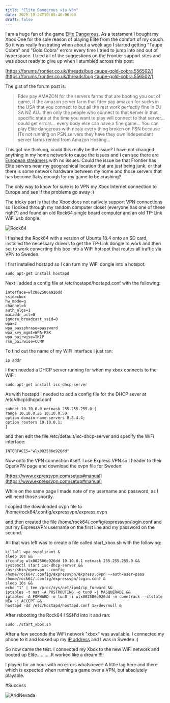 ```yaml
---
title: "Elite Dangerous via Vpn"
date: 2020-10-24T10:08:40-06:00
draft: false
---
```


I am a huge fan of the game [Elite Dangerous](https://en.wikipedia.org/wiki/Elite_Dangerous). As a testament I bought my Xbox One for the sole reason of playing Elite from the comfort of my couch. So it was really frustrating when about a week ago I started getting "Taupe Cobra" and "Gold Cobra" errors every time I tried to jump into and out of hyperspace. I tried all of the suggestions on the Frontier support sites and was about ready to give up when I stumbled across this post:

[https://forums.frontier.co.uk/threads/bug-taupe-gold-cobra.556502/](https://forums.frontier.co.uk/threads/bug-taupe-gold-cobra.556502/)

The gist of the forum post is:


> Fdev pay AMAZON for the servers farms that are booting you out of game, If the amazon server farm that fdev pay amazon for sucks in the USA that you connect to but all the rest work perfectly fine in EU SA NZ AU.. then only the people who connect to that server in that specific state at the time you want to play will connect to that server... could get errors... every body else can have a fine game...
You can play Elite dangerous with nealy every thing broken on PSN because ITs not running on PSN servers they have they own independant server farms rented from Amazon Hosting...



This got me thinking, could this really be the issue? I have not changed anything in my home network to cause the issues and I can see there are [European streamers](https://www.twitch.tv/videos/778344653) with no issues. Could the issue be that Frontier has Elite servers near my geographical location that are just being junk, or that there is some network hardware between my home and those servers that has become flaky enough for my game to be crashing?

The only way to know for sure is to VPN my Xbox Internet connection to Europe and see if the problems go away :)

The tricky part is that the Xbox does not natively support VPN connections so I looked through my random computer closet (everyone has one of these right?) and found an old Rock64 single board computer and an old TP-Link WiFi usb dongle.

![Rock64](/img/rock64.jpg)

I flashed the Rock64 with a version of Ubuntu 18.4 onto an SD card, installed the necessary drivers to get the TP-Link dongle to work and then set to work converting this box into a WiFi hotspot that routes all traffic via VPN to Sweden.


I first installed hostapd so I can turn my WiFi dongle into a hotspot:

`sudo apt-get install hostapd`

Next I added a config file at /etc/hostapd/hostapd.conf with the following:

```
interface=wlx002586e926dd
ssid=xbox
hw_mode=g
channel=6
auth_algs=1
macaddr_acl=0
ignore_broadcast_ssid=0
wpa=2
wpa_passphrase=password
wpa_key_mgmt=WPA-PSK
wpa_pairwise=TKIP
rsn_pairwise=CCMP
```

To find out the name of my WiFi interface I just ran:

`ip addr`

I then needed a DHCP server running for when my xbox connects to the WiFi:

`sudo apt-get install isc-dhcp-server`

As with hostapd I needed to add a config file for the DHCP sever at /etc/dhcp/dhcpd.conf

```
subnet 10.10.0.0 netmask 255.255.255.0 {
range 10.10.0.25 10.10.0.50;
option domain-name-servers 8.8.4.4;
option routers 10.10.0.1;
}
```

and then edit the file /etc/default/isc-dhcp-server and specify the WiFi interface:

`INTERFACES="wlx002586e926dd"`

Now onto the VPN connection itself. I use Express VPN so I header to their OpenVPN page and download the ovpn file for Sweden:

[https://www.expressvpn.com/setup#manual](https://www.expressvpn.com/setup#manual)

While on the same page I made note of my username and password, as I will need those shortly.

I copied the downloaded ovpn file to /home/rock64/.config/expressvpn/express.ovpn

and then created the file /home/rock64/.config/expressvpn/login.conf and put my ExpressVPN username on the first line and my password on the second.

All that was left was to create a file called start_xbox.sh with the following:

```
killall wpa_supplicant &
sleep 10s &&
ifconfig wlx002586e926dd 10.10.0.1 netmask 255.255.255.0 &&
systemctl start isc-dhcp-server &&
/usr/sbin/openvpn --config /home/rock64/.config/expressvpn/express.ovpn --auth-user-pass /home/rock64/.config/expressvpn/login.conf &
sleep 10s &&
echo "1" | tee /proc/sys/net/ipv4/ip_forward &&
iptables -t nat -A POSTROUTING -o tun0 -j MASQUERADE &&
iptables -A FORWARD -o tun0 -i wlx002586e926dd -m conntrack --ctstate NEW -j ACCEPT &&
hostapd -dd /etc/hostapd/hostapd.conf 1>/dev/null &
```

After rebooting the Rock64 I SSH'd into it and ran:

`sudo ./start_xbox.sh`

After a few seconds the WiFi network "xbox" was available. I connected my phone to it and looked up my [IP address](https://whatthefuckismyip.com/) and I was in Sweden :)

So now came the test. I connected my Xbox to the new WiFi network and booted up Elite...........It worked like a dream!!!!!

I played for an hour with no errors whatsoever! A little lag here and there which is expected when running a game over a VPN, but absolutely playable.

#Success

![AridNevada](/img/elite.png)
